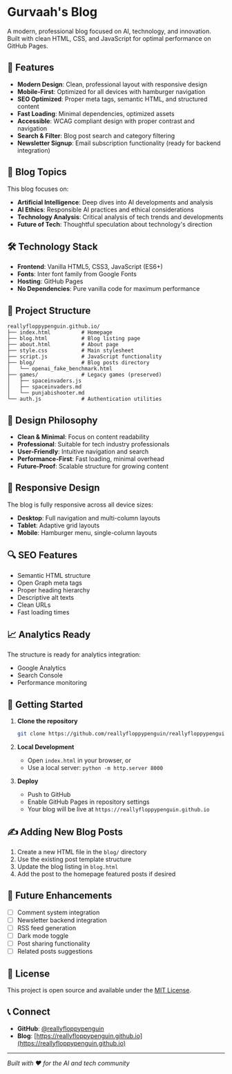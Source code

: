 # Gurvaah's Blog

A modern, professional blog focused on AI, technology, and innovation. Built with clean HTML, CSS, and JavaScript for optimal performance on GitHub Pages.

## 🚀 Features

- **Modern Design**: Clean, professional layout with responsive design
- **Mobile-First**: Optimized for all devices with hamburger navigation
- **SEO Optimized**: Proper meta tags, semantic HTML, and structured content
- **Fast Loading**: Minimal dependencies, optimized assets
- **Accessible**: WCAG compliant design with proper contrast and navigation
- **Search & Filter**: Blog post search and category filtering
- **Newsletter Signup**: Email subscription functionality (ready for backend integration)

## 📝 Blog Topics

This blog focuses on:
- **Artificial Intelligence**: Deep dives into AI developments and analysis
- **AI Ethics**: Responsible AI practices and ethical considerations
- **Technology Analysis**: Critical analysis of tech trends and developments
- **Future of Tech**: Thoughtful speculation about technology's direction

## 🛠️ Technology Stack

- **Frontend**: Vanilla HTML5, CSS3, JavaScript (ES6+)
- **Fonts**: Inter font family from Google Fonts
- **Hosting**: GitHub Pages
- **No Dependencies**: Pure vanilla code for maximum performance

## 📁 Project Structure

```
reallyfloppypenguin.github.io/
├── index.html          # Homepage
├── blog.html           # Blog listing page
├── about.html          # About page
├── style.css           # Main stylesheet
├── script.js           # JavaScript functionality
├── blog/               # Blog posts directory
│   └── openai_fake_benchmark.html
├── games/              # Legacy games (preserved)
│   ├── spaceinvaders.js
│   ├── spaceinvaders.md
│   └── punjabishooter.md
└── auth.js             # Authentication utilities
```

## 🎨 Design Philosophy

- **Clean & Minimal**: Focus on content readability
- **Professional**: Suitable for tech industry professionals
- **User-Friendly**: Intuitive navigation and search
- **Performance-First**: Fast loading, minimal overhead
- **Future-Proof**: Scalable structure for growing content

## 📱 Responsive Design

The blog is fully responsive across all device sizes:
- **Desktop**: Full navigation and multi-column layouts
- **Tablet**: Adaptive grid layouts
- **Mobile**: Hamburger menu, single-column layouts

## 🔍 SEO Features

- Semantic HTML structure
- Open Graph meta tags
- Proper heading hierarchy
- Descriptive alt texts
- Clean URLs
- Fast loading times

## 📈 Analytics Ready

The structure is ready for analytics integration:
- Google Analytics
- Search Console
- Performance monitoring

## 🚀 Getting Started

1. **Clone the repository**
   ```bash
   git clone https://github.com/reallyfloppypenguin/reallyfloppypenguin.github.io.git
   ```

2. **Local Development**
   - Open `index.html` in your browser, or
   - Use a local server: `python -m http.server 8000`

3. **Deploy**
   - Push to GitHub
   - Enable GitHub Pages in repository settings
   - Your blog will be live at `https://reallyfloppypenguin.github.io`

## ✍️ Adding New Blog Posts

1. Create a new HTML file in the `blog/` directory
2. Use the existing post template structure
3. Update the blog listing in `blog.html`
4. Add the post to the homepage featured posts if desired

## 🎯 Future Enhancements

- [ ] Comment system integration
- [ ] Newsletter backend integration
- [ ] RSS feed generation
- [ ] Dark mode toggle
- [ ] Post sharing functionality
- [ ] Related posts suggestions

## 📄 License

This project is open source and available under the [MIT License](LICENSE).

## 📞 Connect

- **GitHub**: [@reallyfloppypenguin](https://github.com/reallyfloppypenguin)
- **Blog**: [https://reallyfloppypenguin.github.io](https://reallyfloppypenguin.github.io)

---

*Built with ❤️ for the AI and tech community* 